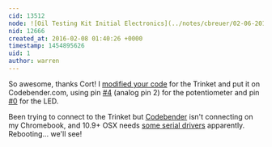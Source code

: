 ```yaml
---
cid: 13512
node: ![Oil Testing Kit Initial Electronics](../notes/cbreuer/02-06-2016/oil-testing-kit-initial-electronics)
nid: 12666
created_at: 2016-02-08 01:40:26 +0000
timestamp: 1454895626
uid: 1
author: warren
---
```


So awesome, thanks Cort! I [modified your code](https://codebender.cc/sketch:238365) for the Trinket and put it on Codebender.com, using pin [#4](/n/4) (analog pin 2) for the potentiometer and pin [#0](/n/0) for the LED. 

Been trying to connect to the Trinket but [Codebender](http://codebender.com) isn't connecting on my Chromebook, and 10.9+ OSX needs [some serial drivers](http://www.ftdichip.com/Drivers/VCP.htm) apparently. Rebooting... we'll see!